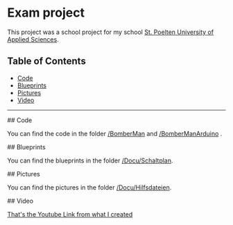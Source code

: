 Exam project
=========

This project was a school project for my school
[St. Poelten University of Applied Sciences](https://www.fhstp.ac.at/de).

## Table of Contents

- [Code](#code)
- [Blueprints](#prints)
- [Pictures](#pics)
- [Video](#vid)

---

<a name="code"/>
## Code

You can find the code in the folder [/BomberMan](https://github.com/Mhalicious/IAI_Semesterprojekt/tree/master/BomberMan) and [/BomberManArduino](https://github.com/Mhalicious/IAI_Semesterprojekt/tree/master/BomberManArduino) .

<a name="prints"/>
## Blueprints

You can find the blueprints in the folder [/Docu/Schaltplan](https://github.com/Mhalicious/IAI_Semesterprojekt/tree/master/Docu/Schaltplan).

<a name="pics"/>
## Pictures

You can find the pictures in the folder [/Docu/Hilfsdateien](https://github.com/Mhalicious/IAI_Semesterprojekt/tree/master/Docu/Hilfsdateien).

<a name="vid"/>
## Video

[That's the Youtube Link from what I created ](https://www.youtube.com)
